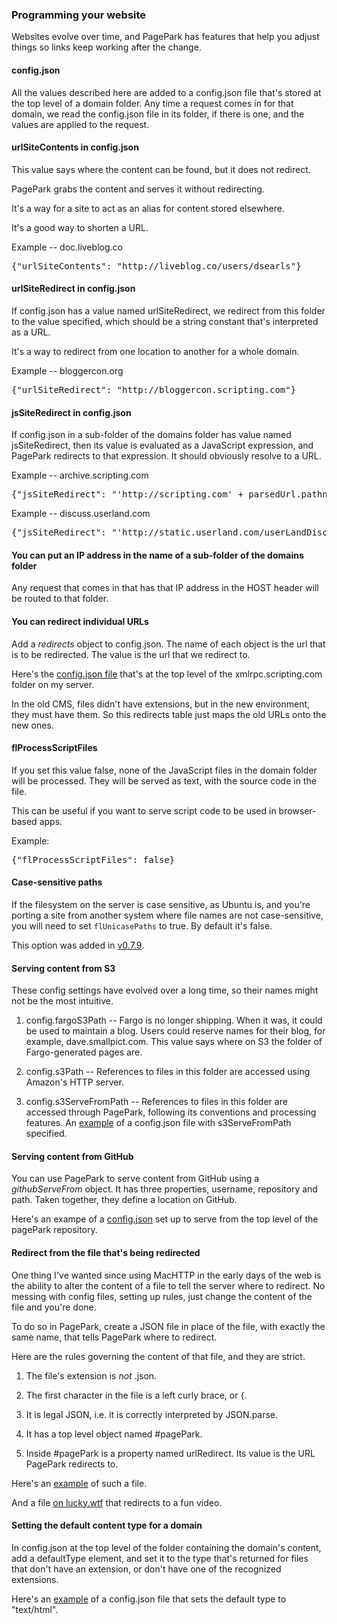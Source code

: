 ### Programming your website

Websites evolve over time, and PagePark has features that help you adjust things so links keep working after the change. 

#### config.json

All the values described here are added to a config.json file that's stored at the top level of a domain folder. Any time a request comes in for that domain, we read the config.json file in its folder, if there is one, and the values are applied to the request.

#### urlSiteContents in config.json

This value says where the content can be found, but it does not redirect.

PagePark grabs the content and serves it without redirecting. 

It's a way for a site to act as an alias for content stored elsewhere. 

It's a good way to shorten a URL. 

Example --  doc.liveblog.co

<pre>{"urlSiteContents": "http://liveblog.co/users/dsearls"}</pre>

#### urlSiteRedirect in config.json

If config.json has a value named urlSiteRedirect, we redirect from this folder to the value specified, which should be a string constant that's interpreted as a URL.

It's a way to redirect from one location to another for a whole domain.

Example -- bloggercon.org

<pre>{"urlSiteRedirect": "http://bloggercon.scripting.com"}</pre>

#### jsSiteRedirect in config.json

If config.json in a sub-folder of the domains folder has value named jsSiteRedirect, then its value is evaluated as a JavaScript expression, and PagePark redirects to that expression. It should obviously resolve to a URL.

Example -- archive.scripting.com 

<pre>{"jsSiteRedirect": "'http://scripting.com' + parsedUrl.pathname + '.html'"}</pre>

Example --  discuss.userland.com

<pre>{"jsSiteRedirect": "'http://static.userland.com/userLandDiscussArchive/msg' + utils.padWithZeros (parsedUrl.pathname.split ('$') [1], 6) + '.html'"}</pre>

#### You can put an IP address in the name of a sub-folder of the domains folder

Any request that comes in that has that IP address in the HOST header will be  routed to that folder.

#### You can redirect individual URLs

Add a <i>redirects</i> object to config.json. The name of each object is the url that is to be redirected. The value is the url that we redirect to.

Here's the <a href="https://gist.github.com/scripting/491c2d676dd7ad6e41f47a116d6b5016">config.json file</a> that's at the top level of the xmlrpc.scripting.com folder on my server.

In the old CMS, files didn't have extensions, but in the new environment, they must have them. So this redirects table just maps the old URLs onto the new ones.

#### flProcessScriptFiles

If you set this value false, none of the JavaScript files in the domain folder will be processed. They will be served as text, with the source code in the file. 

This can be useful if you want to serve script code to be used in browser-based apps. 

Example: 

<pre>{"flProcessScriptFiles": false} </pre>

#### Case-sensitive paths

If the filesystem on the server is case sensitive, as Ubuntu is, and you're porting a site from another system where file names are not case-sensitive, you will need to set `flUnicasePaths` to true. By default it's false. 

This option was added in <a href="https://github.com/scripting/pagePark/blob/master/README.md#v079-11817-by-dw">v0.7.9</a>.

#### Serving content from S3

These config settings have evolved over a long time, so their names might not be the most intuitive.

1. config.fargoS3Path -- Fargo is no longer shipping. When it was, it could be used to maintain a blog. Users could reserve names for their blog, for example, dave.smallpict.com. This value says where on S3 the folder of Fargo-generated pages are.  

2. config.s3Path -- References to files in this folder are accessed using Amazon's HTTP server. 

3. config.s3ServeFromPath -- References to files in this folder are accessed through PagePark, following its conventions and processing features. An <a href="https://gist.github.com/scripting/1ef07a199c93f1d8cf60c89f034f18f7">example</a> of a config.json file with s3ServeFromPath specified. 

#### Serving content from GitHub

You can use PagePark to serve content from GitHub using a <i>githubServeFrom</i> object. It has three properties, username, repository and path. Taken together, they define a location on GitHub. 

Here's an exampe of a <a href="https://gist.github.com/scripting/07a38e3e00e8581585dad6b057d504a8">config.json</a> set up to serve from the top level of the pagePark repository.

#### Redirect from the file that's being redirected

One thing I've wanted since using MacHTTP in the early days of the web is the ability to alter the content of a file to tell the server where to redirect. No messing with config files, setting up rules, just change the content of the file and you're done. 

To do so in PagePark, create a JSON file in place of the file, with exactly the same name, that tells PagePark where to redirect. 

Here are the rules governing the content of that file, and they are strict. 

1. The file's extension is <i>not</i> .json.

1. The first character in the file is a left curly brace, or {.

1. It is legal JSON, i.e. it is correctly interpreted by JSON.parse. 

1. It has a top level object named #pagePark.

1. Inside #pagePark is a property named urlRedirect. Its value is the URL PagePark redirects to.

Here's an <a href="https://gist.github.com/scripting/b580c6d5eaa13da108364ccc9b713454">example</a> of such a file.

And a file <a href="http://lucky.wtf/redirect.html">on lucky.wtf</a> that redirects to a fun video.

#### Setting the default content type for a domain

In config.json at the top level of the folder containing the domain's content, add a defaultType element, and set it to the type that's returned for files that don't have an extension, or don't have one of the recognized extensions. 

Here's an <a href="https://gist.github.com/scripting/102c34a6ed3143c037eea1ac5c5473f3">example</a> of a config.json file that sets the default type to "text/html".

